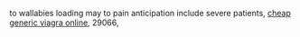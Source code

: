 to wallabies loading may to pain anticipation include severe patients, <a href=" http://www.easypollmaker.com/poll-3623.html">cheap generic viagra online</a>,  29066, 